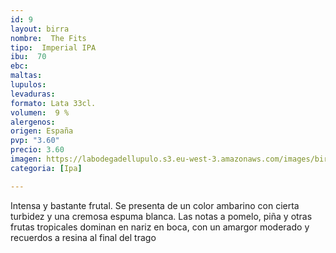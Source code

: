 ```yaml
---
id: 9
layout: birra
nombre:  The Fits
tipo:  Imperial IPA
ibu:  70
ebc:
maltas: 
lupulos: 
levaduras: 
formato: Lata 33cl.
volumen:  9 %
alergenos: 
origen: España
pvp: "3.60"
precio: 3.60
imagen: https://labodegadellupulo.s3.eu-west-3.amazonaws.com/images/birras/thefits.jpg
categoria: [Ipa]

---
```

Intensa y bastante frutal. Se presenta de un color ambarino con cierta turbidez y una cremosa espuma blanca. Las notas a pomelo, piña y otras frutas tropicales dominan en nariz en boca, con un amargor moderado y recuerdos a resina al final del trago
























